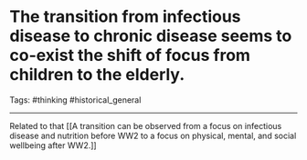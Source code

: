 # The transition from infectious disease to chronic disease seems to co-exist the shift of focus from children to the elderly.
Tags: #thinking #historical_general 

---
Related to that [[A transition can be observed from a focus on infectious disease and nutrition before WW2 to a focus on physical, mental, and social wellbeing after WW2.]]